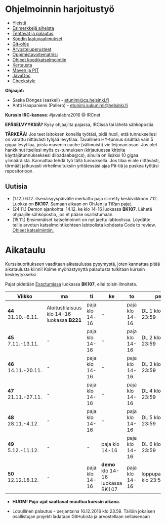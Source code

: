 # Ohjelmoinnin harjoitustyö
* [Yleistä](ohjeet/Yleista.md)
* [Esimerkkejä aiheista](ohjeet/Esimerkkeja-aiheista.md)
* [Tehtävät ja palautus](ohjeet/Tehtavat-ja-palautus.md)
* [Koodin laatuvaatimukset](ohjeet/Koodin-laatuvaatimukset.md)
* [Git-ohje](ohjeet/Git-ohje.md)
* [Arvosteluperusteet](ohjeet/Arvosteluperusteet.md)
* [Oppimistavoitematriisi](http://www.cs.helsinki.fi/courses/58160/matriisi)
* [Ohjeet koodikatselmointiin](ohjeet/Koodikatselmointi.md)
* [Kertausta](ohjeet/Kertausta.md)
* [Maven ja PIT](ohjeet/Maven-ja-PIT.md)
* [JavaDoc](ohjeet/JavaDoc.md)
* [Checkstyle](ohjeet/Checkstyle.md)

**Ohjaajat:**
* Saska Dönges (saskeli) - etunimi@cs.helsinki.fi
* Antti Haapaniemi (Pallero) - etunimi.sukunimi@helsinki.fi

**Kurssin IRC-kanava**:
\#javalabra2016 @ IRCnet

**EPÄSELVYYKSIÄ?** Kysy ohjaajilta pajassa, IRCissä tai lähetä sähköpostia.

**TÄRKEÄÄ!** Jos teet laitoksen koneilla työtäsi, pidä huoli, että tunnuksellesi on varattu riittävästi tyhjää levytilaa. Tavallinen HY-tunnus sisältää vain 5 gigaa levytilaa, joista mavenin cache (välimuisti) vie leijonan osan. Jos olet hankkinut itsellesi myös cs-tunnuksen (kirjautuessa kirjoita käyttäjätunnukseksesi diibadaaba@cs), sinulla on lisäksi 10 gigaa ylimääräistä. Kannattaa tehdä työ tällä tunnuksella. Jos tilaa ei ole riittävästi, törmäät jatkuvasti virheilmoituksiin yrittäessäsi ajaa Pit-tiä ja puskea työtäsi repositorioon. 

## Uutisia

* (1.12.) 6.12. itsenäisyyspäivälle merkattu paja siirretty keskiviikkoon 7.12. Luokka on **BK107**. Samaan aikaan on OhJan ja TiRan pajat.
* (24.11.) Demon ajankohta: 14.12. ke klo 14-16 luokassa **BK107**. Lähetä ohjaajille sähköpostia, jos et pääse osallistumaan.
* (15.11.) Ensimmäiset katselmoinnit on nyt jaettu labtoolissa. Löydätte teille arvotun katselmointikohteen labtoolista kohdasta Code to review. [Ohjeet katselmintiin.](https://github.com/javaLabra/Javalabra2016-2/blob/master/ohjeet/Koodikatselmointi.md)

# Aikataulu

Kurssisuoritukseen vaaditaan aikataulussa pysymystä, joten kannattaa pitää aikataulusta kiinni! Kolme myöhästynyttä palautusta tulkitaan kurssin keskeytykseksi.

Pajat pidetään [Exactumissa](http://www.helsinki.fi/teknos/opetustilat/kumpula/gh2b/default.htm) luokassa **BK107**, ellei toisin ilmoiteta.

| Viikko | ma | ti | ke | to | pe | la | su |
| --- | --- | --- | --- | --- | --- | --- | --- |
| **44** <br> 31.10.-6.11. | Aloitustilaisuus klo 14-16 luokassa **B221** | paja klo 14-16 | - | paja klo 14-16 | DL 1 klo 23:59 | - | - |
| **45** <br> 7.11.-13.11. | - | paja klo 14-16 | - | paja klo 14-16 | DL 2 klo 23:59 | - | - |
| **46** <br> 14.11.-20.11.  | - | paja klo 14-16 | - | paja klo 14-16 | DL 3 klo 23:59 | - | katselmointi 1 klo 23:59 |
| **47** <br> 21.11.-27.11.  | - | paja klo 14-16 | - | paja klo 14-16 | DL 4 klo 23:59 | - | - |
| **48** <br> 28.11.-4.12. | - | paja klo 14-16 | - | paja klo 14-16 | DL 5 klo 23:59 | - | katselmointi 2 klo 23:59 |
| **49** <br> 5.12.-11.12. | - | - | paja klo 14-16 | paja klo 14-16 | DL 6 klo 23:59 | - | - |
| **50** <br> 12.12.18.12. | - | paja klo 14-16 | **demo** klo 14-16 luokassa BK107 | paja klo 14-16 | loppupalautus klo 23:59 | - | - |

* **HUOM!** **Paja-ajat saattavat muuttua kurssin aikana.**

* Lopullinen palautus - perjantaina 16.12.2016 klo 23.59. Tällöin jokaisen osallistujan projekti ladataan GitHubista ja arvostellaan sellaisenaan
